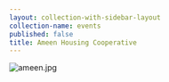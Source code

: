 ```yaml
---
layout: collection-with-sidebar-layout
collection-name: events
published: false
title: Ameen Housing Cooperative
---
```

![ameen.jpg]({{site.baseurl}}/media/ameen.jpg)
